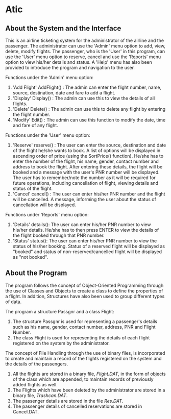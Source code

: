 # Atic
## About the System and the Interface

This is an airline ticketing system for the administrator of the airline and the passenger. The administrator can use the &#39;Admin&#39; menu option to add, view, delete, modify flights. The passenger, who is the &#39;User&#39; in this program, can use the &#39;User&#39; menu option to reserve, cancel and use the &#39;Reports&#39; menu option to view his/her details and status. A &#39;Help&#39; menu has also been provided to introduce the program and navigation to the user.

Functions under the &#39;Admin&#39; menu option:

1. &#39;Add Flight&#39; AddFlight() : The admin can enter the flight number, name, source, destination, date and fare to add a flight.
2. &#39;Display&#39; Display() : The admin can use this to view the details of all flights.
3. &#39;Delete&#39; Delete() : The admin can use this to delete any flight by entering the flight number.
4. &#39;Modify&#39; Edit() : The admin can use this function to modify the date, time and fare of any flight.

Functions under the &#39;User&#39; menu option:

1. &#39;Reserve&#39; reserve() : The user can enter the source, destination and date of the flight he/she wants to book. A list of options will be displayed in ascending order of price (using the SortPrice() function). He/she has to enter the number of the flight, his name, gender, contact number and address to book the flight. After entering these details, the flight will be booked and a message with the user&#39;s PNR number will be displayed. The user has to remember/note the number as it will be required for future operations, including cancellation of flight, viewing details and status of the flight.
2. &#39;Cancel&#39; cancel() : The user can enter his/her PNR number and the flight will be cancelled. A message, informing the user about the status of cancellation will be displayed.

Functions under &#39;Reports&#39; menu option:

1. &#39;Details&#39; details(): The user can enter his/her PNR number to view his/her details. He/she has to then press ENTER to view the details of the flight booked through that PNR number.
2. &#39;Status&#39; status(): The user can enter his/her PNR number to view the status of his/her booking. Status of a reserved flight will be displayed as &quot;booked&quot; and status of non-reserved/cancelled flight will be displayed as &quot;not booked&quot;.

## About the Program

The program follows the concept of Object-Oriented Programming through the use of Classes and Objects to create a class to define the properties of a flight. In addition, Structures have also been used to group different types of data.

The program a structure Passgnr and a class Flight:

1. The structure Passgnr is used for representing a passenger&#39;s details such as his name, gender, contact number, address, PNR and Flight Number.
2. The class Flight is used for representing the details of each flight registered on the system by the administrator.

The concept of File Handling through the use of binary files, is incorporated to create and maintain a record of the flights registered on the system and the details of the passengers.

1. All the flights are stored in a binary file, _Flight.DAT_, in the form of objects of the class which are appended, to maintain records of previously added flights as well.
2. The Flights which have been deleted by the administrator are stored in a binary file, _Trashcan.DAT_.
3. The passenger details are stored in the file _Res.DAT_.
4. The passenger details of cancelled reservations are stored in Cancel.DAT.
